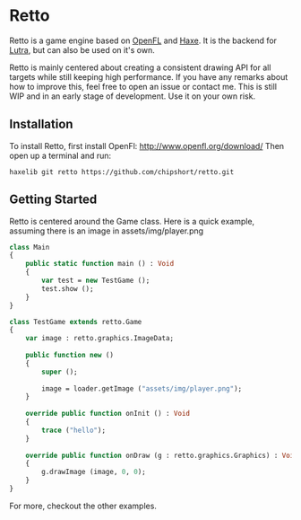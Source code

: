# Retto
Retto is a game engine based on [OpenFL](http://www.openfl.org/) and [Haxe](http://haxe.org/). It is the backend for [Lutra](https://github.com/chipshort/lutra), but can also be used on it's own.

Retto is mainly centered about creating a consistent drawing API for all targets while still keeping high performance.
If you have any remarks about how to improve this, feel free to open an issue or contact me.
This is still WIP and in an early stage of development. Use it on your own risk.

## Installation
To install Retto, first install OpenFl: http://www.openfl.org/download/
Then open up a terminal and run:
```
haxelib git retto https://github.com/chipshort/retto.git
```


## Getting Started
Retto is centered around the Game class. Here is a quick example, assuming there is an image in assets/img/player.png
```haxe
class Main
{
	public static function main () : Void
	{
		var test = new TestGame ();
		test.show ();
	}
}

class TestGame extends retto.Game
{
	var image : retto.graphics.ImageData;
	
	public function new ()
	{
		super ();
		
		image = loader.getImage ("assets/img/player.png");
	}
	
	override public function onInit () : Void
	{
		trace ("hello");
	}
	
	override public function onDraw (g : retto.graphics.Graphics) : Void
	{
		g.drawImage (image, 0, 0);
	}
}
```
For more, checkout the other examples.
